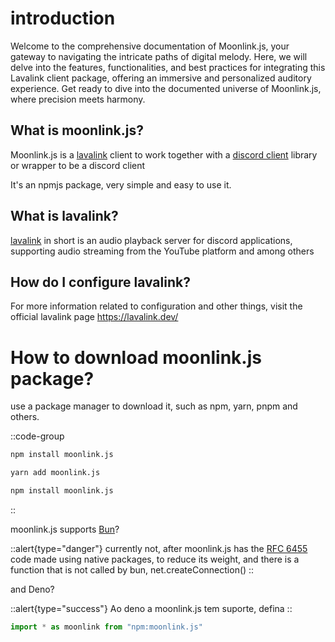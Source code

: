 # introduction
Welcome to the comprehensive documentation of Moonlink.js, your gateway to navigating the intricate paths of digital melody. Here, we will delve into the features, functionalities, and best practices for integrating this Lavalink client package, offering an immersive and personalized auditory experience. Get ready to dive into the documented universe of Moonlink.js, where precision meets harmony.

## What is moonlink.js?

Moonlink.js is a [lavalink](https://lavalink.dev/) client to work together with a [discord client](https://discord.com/developers/docs) library or wrapper to be a discord client

It's an npmjs package, very simple and easy to use it.

## What is lavalink?

[lavalink](https://lavalink.dev/) in short is an audio playback server for discord applications, supporting audio streaming from the YouTube platform and among others

## How do I configure lavalink?

For more information related to configuration and other things, visit the official lavalink page https://lavalink.dev/

# How to download moonlink.js package?

use a package manager to download it, such as npm, yarn, pnpm and others.

::code-group
  ```bash [NPM]
  npm install moonlink.js
  ```
  ```bash [YARN]
  yarn add moonlink.js
  ```
  ```bash [PNPM]
  npm install moonlink.js
  ```
::

moonlink.js supports [Bun](https://bun.sh/)? 

::alert{type="danger"}
currently not, after moonlink.js has the [RFC 6455](https://datatracker.ietf.org/doc/html/rfc6455) code made using native packages, to reduce its weight, and there is a function that is not called by bun, net.createConnection()
::

and Deno? 

::alert{type="success"}
Ao deno a moonlink.js tem suporte, defina 
::

```js
import * as moonlink from "npm:moonlink.js"
```

